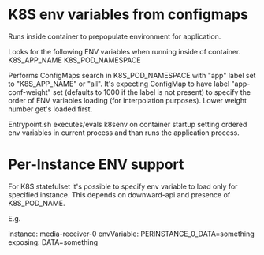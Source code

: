 K8S env variables from configmaps
=================================

Runs inside container to prepopulate environment for application.

Looks for the following ENV variables when running inside of container.
K8S_APP_NAME
K8S_POD_NAMESPACE

Performs ConfigMaps search in K8S_POD_NAMESPACE with "app" label set to "K8S_APP_NAME" or "all".
It's expecting ConfigMap to have label "app-conf-weight" set (defaults to 1000 if the label is not present) to
specify the order of ENV variables loading (for interpolation purposes). Lower weight number get's loaded first.

Entrypoint.sh executes/evals k8senv on container startup setting ordered env variables in current process and than runs the application process.

# Per-Instance ENV support

For K8S statefulset it's possible to specify env variable to load only for
specified instance. This depends on downward-api and presence of
K8S_POD_NAME.

E.g.

instance: media-receiver-0
envVariable: PERINSTANCE_0_DATA=something
exposing: DATA=something

